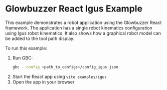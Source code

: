 # Glowbuzzer React Igus Example

This example demonstrates a robot application using the Glowbuzzer React framework. 
The application has a single robot kinematics configuration using Igus robot kinematics. 
It also shows how a graphical robot model can be added to the tool path display. 

To run this example:

1. Run GBC:
    ```bash
    gbc --config <path_to_configs>/config_igus.json
    ```
1. Start the React app using `vite examples/igus`
1. Open the app in your browser 
